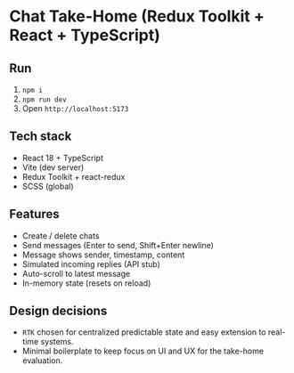 # Chat Take-Home (Redux Toolkit + React + TypeScript)

## Run

1. `npm i`
2. `npm run dev`
3. Open `http://localhost:5173`

## Tech stack

- React 18 + TypeScript
- Vite (dev server)
- Redux Toolkit + react-redux
- SCSS (global)

## Features

- Create / delete chats
- Send messages (Enter to send, Shift+Enter newline)
- Message shows sender, timestamp, content
- Simulated incoming replies (API stub)
- Auto-scroll to latest message
- In-memory state (resets on reload)

## Design decisions

- `RTK` chosen for centralized predictable state and easy extension to real-time systems.
- Minimal boilerplate to keep focus on UI and UX for the take-home evaluation.
